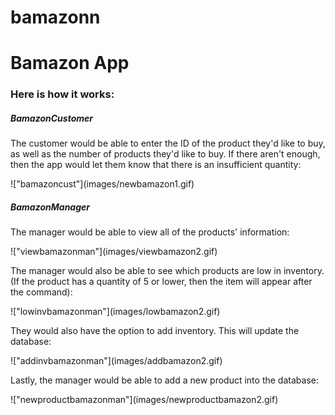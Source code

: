 # bamazonn

<h1> Bamazon App </h1>
<h3> Here is how it works: </h3>
<h5> BamazonCustomer </h5>
<p> The customer would be able to enter the ID of the product they'd like to buy, as well as the number of products they'd like to buy. If there aren't enough, then the app would let them know that there is an insufficient quantity: </p>
!["bamazoncust"](images/newbamazon1.gif)

<h5> BamazonManager </h5>
<p> The manager would be able to view all of the products' information:</p>
!["viewbamazonman"](images/viewbamazon2.gif)

<p> The manager would also be able to see which products are low in inventory. (If the product has a quantity of 5 or lower, then the item will appear after the command): </p>
!["lowinvbamazonman"](images/lowbamazon2.gif)

<p> They would also have the option to add inventory. This will update the database: </p>
!["addinvbamazonman"](images/addbamazon2.gif)

<p> Lastly, the manager would be able to add a new product into the database: </p>
!["newproductbamazonman"](images/newproductbamazon2.gif)



